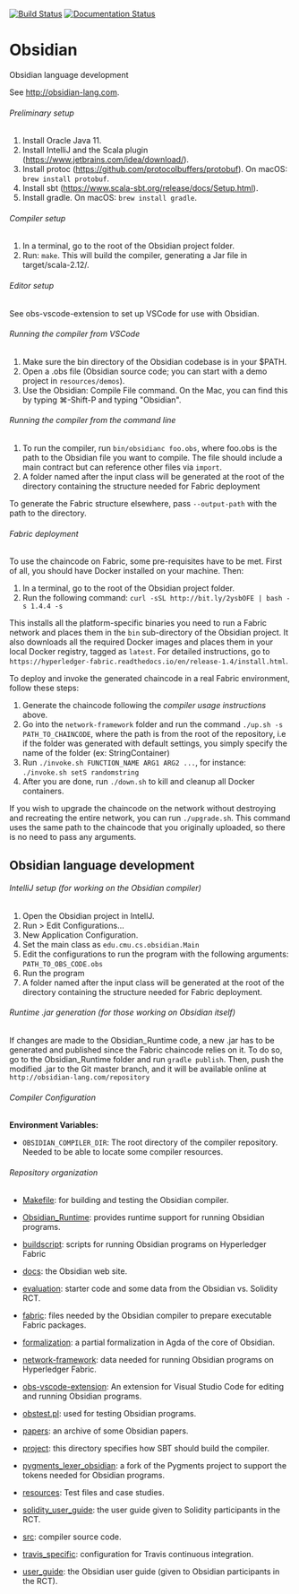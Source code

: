 [![Build Status](https://travis-ci.com/mcoblenz/Obsidian.svg?branch=master)](https://travis-ci.com/mcoblenz/Obsidian)
[![Documentation Status](https://readthedocs.org/projects/obsidian/badge/?version=latest)](https://obsidian.readthedocs.io/en/latest/?badge=latest)
      

# Obsidian
Obsidian language development

See http://obsidian-lang.com.

###### Preliminary setup
1. Install Oracle Java 11.
2. Install IntelliJ and the Scala plugin (https://www.jetbrains.com/idea/download/).
3. Install protoc (https://github.com/protocolbuffers/protobuf). On macOS: `brew install protobuf`.
4. Install sbt (https://www.scala-sbt.org/release/docs/Setup.html).
5. Install gradle. On macOS: `brew install gradle`.

###### Compiler setup
1. In a terminal, go to the root of the Obsidian project folder.
2. Run: `make`. This will build the compiler, generating a Jar file in target/scala-2.12/.

###### Editor setup
See obs-vscode-extension to set up VSCode for use with Obsidian.

###### Running the compiler from VSCode
1. Make sure the bin directory of the Obsidian codebase is in your $PATH.
2. Open a .obs file (Obsidian source code; you can start with a demo project in `resources/demos`).
3. Use the Obsidian: Compile File command. On the Mac, you can find this by typing ⌘-Shift-P and typing "Obsidian".

###### Running the compiler from the command line
1. To run the compiler, run `bin/obsidianc foo.obs`, where foo.obs is the path to the Obsidian file you want to compile. The file should include a main contract but can reference other files via `import`.
2. A folder named after the input class will be generated at the root of the directory containing the structure needed for Fabric deployment

To generate the Fabric structure elsewhere, pass `--output-path` with the path to the directory.

###### Fabric deployment
To use the chaincode on Fabric, some pre-requisites have to be met. First of all, you should have Docker installed on your machine. Then:
1. In a terminal, go to the root of the Obsidian project folder.
2. Run the following command: `curl -sSL http://bit.ly/2ysbOFE | bash -s 1.4.4 -s`

This installs all the platform-specific binaries you need to run a Fabric network and places them in the `bin` sub-directory of the Obsidian project.
It also downloads all the required Docker images and places them in your local Docker registry, tagged as `latest`.
For detailed instructions, go to `https://hyperledger-fabric.readthedocs.io/en/release-1.4/install.html`.

To deploy and invoke the generated chaincode in a real Fabric environment, follow these steps:
1. Generate the chaincode following the _compiler usage instructions_ above.
2. Go into the `network-framework` folder and run the command `./up.sh -s PATH_TO_CHAINCODE`, where the path is from the root of the repository, i.e if the folder was generated with default settings, you simply specify the name of the folder (ex: StringContainer)
3. Run `./invoke.sh FUNCTION_NAME ARG1 ARG2 ...`, for instance: `./invoke.sh setS randomstring`
4. After you are done, run `./down.sh` to kill and cleanup all Docker containers.

If you wish to upgrade the chaincode on the network without destroying and recreating the entire network, you can run `./upgrade.sh`.
This command uses the same path to the chaincode that you originally uploaded, so there is no need to pass any arguments.

## Obsidian language development

###### IntelliJ setup (for working on the Obsidian compiler)
1. Open the Obsidian project in IntellJ.
2. Run > Edit Configurations…
3. New Application Configuration.
4. Set the main class as `edu.cmu.cs.obsidian.Main`
5. Edit the configurations to run the program with the following arguments:
	`PATH_TO_OBS_CODE.obs`
6. Run the program
7. A folder named after the input class will be generated at the root of the directory containing the structure needed for Fabric deployment.

###### Runtime .jar generation (for those working on Obsidian itself)
If changes are made to the Obsidian_Runtime code, a new .jar has to be generated and published since the Fabric chaincode relies on it.
To do so, go to the Obsidian_Runtime folder and run `gradle publish`.
Then, push the modified .jar to the Git master branch, and it will be available online at `http://obsidian-lang.com/repository`

###### Compiler Configuration

**Environment Variables:**

- `OBSIDIAN_COMPILER_DIR`: The root directory of the compiler repository. Needed to be able to locate some compiler resources.

###### Repository organization

  * [Makefile](Makefile): for building and testing the Obsidian
    compiler.

  * [Obsidian_Runtime](Obsidian_Runtime): provides runtime support for
    running Obsidian programs.

  * [buildscript](buildscript): scripts for running Obsidian programs
    on Hyperledger Fabric

  * [docs](docs): the Obsidian web site.

  * [evaluation](evaluation): starter code and some data from the
    Obsidian vs. Solidity RCT.

  * [fabric](fabric): files needed by the Obsidian compiler to prepare
    executable Fabric packages.

  * [formalization](formalization): a partial formalization in Agda of
    the core of Obsidian.

  * [network-framework](network-framework): data needed for running
    Obsidian programs on Hyperledger Fabric.

  * [obs-vscode-extension](obs-vscode-extension): An extension for
    Visual Studio Code for editing and running Obsidian programs.

  * [obstest.pl](obstest.pl): used for testing Obsidian programs.

  * [papers](papers): an archive of some Obsidian papers.

  * [project](project): this directory specifies how SBT should build
    the compiler.

  * [pygments_lexer_obsidian](pygments_lexer_obsidian): a fork of the
    Pygments project to support the tokens needed for Obsidian
    programs.

  * [resources](resources): Test files and case studies.

  * [solidity_user_guide](solidity_user_guide): the user guide given
    to Solidity participants in the RCT.

  * [src](src): compiler source code.

  * [travis_specific](travis_specific): configuration for Travis
    continuous integration.

  * [user_guide](user_guide): the Obsidian user guide (given to
    Obsidian participants in the RCT).
